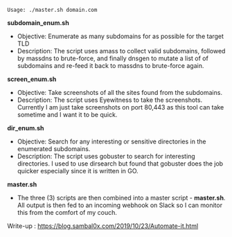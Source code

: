 `Usage: ./master.sh domain.com`

**subdomain_enum.sh**
* Objective: Enumerate as many subdomains for as possible for the target TLD
* Description: The script uses amass to collect valid subdomains, followed by massdns to brute-force, and finally dnsgen to mutate a list of of subdomains and re-feed it back to massdns to brute-force again.

**screen_enum.sh**
* Objective: Take screenshots of all the sites found from the subdomains. 
* Description: The script uses Eyewitness to take the screenshots. Currently I am just take screenshots on port 80,443 as this tool can take sometime and I want it to be quick.

**dir_enum.sh**
* Objective: Search for any interesting or sensitive directories in the enumerated subdomains.
* Description: The script uses gobuster to search for interesting directories. I used to use dirsearch but found that gobuster does the job quicker especially since it is written in GO.

**master.sh**
* The three (3) scripts are then combined into a master script - **master.sh**. All output is then fed to an incoming webhook on Slack so I can monitor this from the comfort of my couch. 

Write-up : https://blog.sambal0x.com/2019/10/23/Automate-it.html
